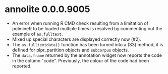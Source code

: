 annolite 0.0.0.9005
===================

* An error when running R CMD check resulting from a limitation of polmineR to be loaded multiple times is resolved by commenting out the example of `as.fulltext`.
* Mixed up special characters are displayed correctly now (#2).
* The `as.fulltextdata()` function has been turned into a (S3) method, it is defined for plpr_partition objects and `subcorpus` objects.
* The `data.frame` returned by the annotation widget now reports the code in the column "code". Previously, the colour of the code had been reported.
